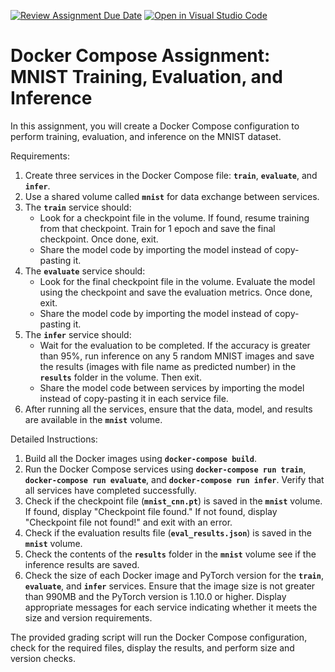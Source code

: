 [![Review Assignment Due Date](https://classroom.github.com/assets/deadline-readme-button-24ddc0f5d75046c5622901739e7c5dd533143b0c8e959d652212380cedb1ea36.svg)](https://classroom.github.com/a/ybfMCDlj)
[![Open in Visual Studio Code](https://classroom.github.com/assets/open-in-vscode-718a45dd9cf7e7f842a935f5ebbe5719a5e09af4491e668f4dbf3b35d5cca122.svg)](https://classroom.github.com/online_ide?assignment_repo_id=11256089&assignment_repo_type=AssignmentRepo)
# Docker Compose Assignment: MNIST Training, Evaluation, and Inference

In this assignment, you will create a Docker Compose configuration to perform training, evaluation, and inference on the MNIST dataset.

Requirements:

1. Create three services in the Docker Compose file: **`train`**, **`evaluate`**, and **`infer`**.
2. Use a shared volume called **`mnist`** for data exchange between services.
3. The **`train`** service should:
    - Look for a checkpoint file in the volume. If found, resume training from that checkpoint. Train for 1 epoch and save the final checkpoint. Once done, exit.
    - Share the model code by importing the model instead of copy-pasting it.
4. The **`evaluate`** service should:
    - Look for the final checkpoint file in the volume. Evaluate the model using the checkpoint and save the evaluation metrics. Once done, exit.
    - Share the model code by importing the model instead of copy-pasting it.
5. The **`infer`** service should:
    - Wait for the evaluation to be completed. If the accuracy is greater than 95%, run inference on any 5 random MNIST images and save the results (images with file name as predicted number) in the **`results`** folder in the volume. Then exit.
    - Share the model code between services by importing the model instead of copy-pasting it in each service file.
6. After running all the services, ensure that the data, model, and results are available in the **`mnist`** volume.

Detailed Instructions:

1. Build all the Docker images using **`docker-compose build`**.
2. Run the Docker Compose services using **`docker-compose run train`**, **`docker-compose run evaluate`**, and **`docker-compose run infer`**. Verify that all services have completed successfully.
3. Check if the checkpoint file (**`mnist_cnn.pt`**) is saved in the **`mnist`** volume. If found, display "Checkpoint file found." If not found, display "Checkpoint file not found!" and exit with an error.
4. Check if the evaluation results file (**`eval_results.json`**) is saved in the **`mnist`** volume.
5. Check the contents of the **`results`** folder in the **`mnist`** volume see if the inference results are saved.
6. Check the size of each Docker image and PyTorch version for the **`train`**, **`evaluate`**, and **`infer`** services. Ensure that the image size is not greater than 990MB and the PyTorch version is 1.10.0 or higher. Display appropriate messages for each service indicating whether it meets the size and version requirements.

The provided grading script will run the Docker Compose configuration, check for the required files, display the results, and perform size and version checks.